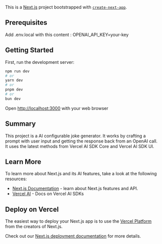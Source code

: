 This is a [Next.js](https://nextjs.org) project bootstrapped with [`create-next-app`](https://nextjs.org/docs/app/api-reference/cli/create-next-app).

## Prerequisites

Add .env.local with this content : OPENAI_API_KEY=your-key

## Getting Started

First, run the development server:

```bash
npm run dev
# or
yarn dev
# or
pnpm dev
# or
bun dev
```

Open [http://localhost:3000](http://localhost:3000) with your web browser

## Summary

This project is a AI configurable joke generator. It works by crafting a prompt with user input and getting the response back from an OpenAI call.
It uses the latest methods from Vercel AI SDK Core and Vercel AI SDK UI.

## Learn More

To learn more about Next.js and its AI features, take a look at the following resources:

- [Next.js Documentation](https://nextjs.org/docs) - learn about Next.js features and API.
- [Vercel AI](https://sdk.vercel.ai/docs/ai-sdk-ui) - Docs on Vercel AI SDKs

## Deploy on Vercel

The easiest way to deploy your Next.js app is to use the [Vercel Platform](https://vercel.com/new?utm_medium=default-template&filter=next.js&utm_source=create-next-app&utm_campaign=create-next-app-readme) from the creators of Next.js.

Check out our [Next.js deployment documentation](https://nextjs.org/docs/app/building-your-application/deploying) for more details.
